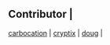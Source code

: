 Contributor |
-------------
[carbocation](https://github.com/carbocation) |
[cryptix](https://github.com/cryptix) |
[doug](https://github.com/doug) |